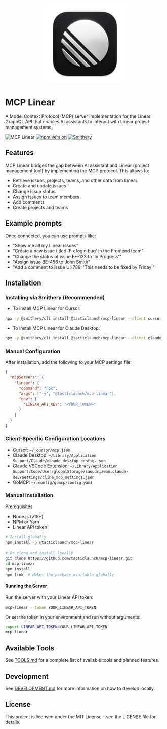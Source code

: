 <p align="center">
  <img src="docs/linear-app-icon.png" alt="Linear App Icon" width="250" height="250">
</p>

# MCP Linear

A Model Context Protocol (MCP) server implementation for the Linear GraphQL API that enables AI assistants to interact with Linear project management systems.

![MCP Linear](https://img.shields.io/badge/MCP-Linear-blue)
[![npm version](https://img.shields.io/npm/v/@tacticlaunch/mcp-linear.svg)](https://www.npmjs.com/package/@tacticlaunch/mcp-linear)
[![Smithery](https://img.shields.io/badge/Smithery-Compatible-brightgreen)](https://smithery.ai/server/@emmett-deen/mcp-linear)

## Features

MCP Linear bridges the gap between AI assistant and Linear (project management tool) by implementing the MCP protocol. This allows to:

- Retrieve issues, projects, teams, and other data from Linear
- Create and update issues
- Change issue status
- Assign issues to team members
- Add comments
- Create projects and teams

## Example prompts

Once connected, you can use prompts like:

- "Show me all my Linear issues"
- "Create a new issue titled 'Fix login bug' in the Frontend team"
- "Change the status of issue FE-123 to 'In Progress'"
- "Assign issue BE-456 to John Smith"
- "Add a comment to issue UI-789: 'This needs to be fixed by Friday'"

## Installation

### Installing via Smithery (Recommended)

- To install MCP Linear for Cursor:

```bash
npx -y @smithery/cli install @tacticlaunch/mcp-linear --client cursor
```

- To install MCP Linear for Claude Desktop:

```bash
npx -y @smithery/cli install @tacticlaunch/mcp-linear --client claude
```

### Manual Configuration

After installation, add the following to your MCP settings file:

```json
{
  "mcpServers": {
    "linear": {
      "command": "npx",
      "args": ["-y", "@tacticlaunch/mcp-linear"],
      "env": {
        "LINEAR_API_KEY": "<YOUR_TOKEN>"
      }
    }
  }
}
```

### Client-Specific Configuration Locations

- Cursor: `~/.cursor/mcp.json`
- Claude Desktop: `~/Library/Application Support/Claude/claude_desktop_config.json`
- Claude VSCode Extension: `~/Library/Application Support/Code/User/globalStorage/saoudrizwan.claude-dev/settings/cline_mcp_settings.json`
- GoMCP: `~/.config/gomcp/config.yaml`

### Manual Installation

Prerequisites

- Node.js (v18+)
- NPM or Yarn
- Linear API token

```bash
# Install globally
npm install -g @tacticlaunch/mcp-linear

# Or clone and install locally
git clone https://github.com/tacticlaunch/mcp-linear.git
cd mcp-linear
npm install
npm link  # Makes the package available globally
```

#### Running the Server

Run the server with your Linear API token:

```bash
mcp-linear --token YOUR_LINEAR_API_TOKEN
```

Or set the token in your environment and run without arguments:

```bash
export LINEAR_API_TOKEN=YOUR_LINEAR_API_TOKEN
mcp-linear
```

## Available Tools

See [TOOLS.md](TOOLS.md) for a complete list of available tools and planned features.


## Development

See [DEVELOPMENT.md](DEVELOPMENT.md) for more information on how to develop locally.

## License

This project is licensed under the MIT License - see the LICENSE file for details.
